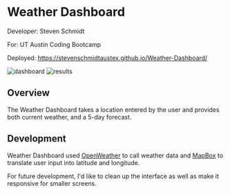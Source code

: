 # Weather Dashboard

Developer: Steven Schmidt

For: UT Austin Coding Bootcamp

Deployed: https://stevenschmidtaustex.github.io/Weather-Dashboard/

![dashboard](https://user-images.githubusercontent.com/94488329/152071411-406e5192-c7e4-4e7c-989b-a39ea2976fdc.png)
![results](https://user-images.githubusercontent.com/94488329/152071418-4bc01116-9593-408e-b196-34899de910e3.png)


## Overview

The Weather Dashboard takes a location entered by the user and provides both current weather, and a 5-day forecast.

## Development

Weather Dashboard used [OpenWeather](https://openweathermap.org/api) to call weather data and [MapBox](https://www.mapbox.com/) to translate user input into latitude and longitude.

For future development, I'd like to clean up the interface as well as make it responsive for smaller screens.

